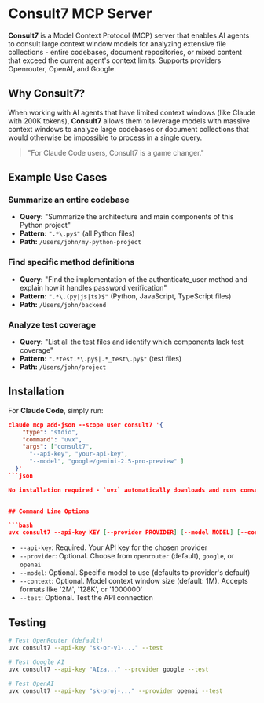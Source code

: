 # Consult7 MCP Server

**Consult7** is a Model Context Protocol (MCP) server that enables AI agents to consult large context window models for analyzing extensive file collections - entire codebases, document repositories, or mixed content that exceed the current agent's context limits. Supports providers Openrouter, OpenAI, and Google.

## Why Consult7?

When working with AI agents that have limited context windows (like Claude with 200K tokens), **Consult7** allows them to leverage models with massive context windows to analyze large codebases or document collections that would otherwise be impossible to process in a single query.



> "For Claude Code users, Consult7 is a game changer."



## Example Use Cases

### Summarize an entire codebase
* **Query:** "Summarize the architecture and main components of this Python project"
* **Pattern:** `".*\.py$"` (all Python files)
* **Path:** `/Users/john/my-python-project`

### Find specific method definitions

* **Query:** "Find the implementation of the authenticate_user method and explain how it handles password verification"
* **Pattern:** `".*\.(py|js|ts)$"` (Python, JavaScript, TypeScript files)
* **Path:** `/Users/john/backend`

### Analyze test coverage
* **Query:** "List all the test files and identify which components lack test coverage"
* **Pattern:** `".*test.*\.py$|.*_test\.py$"` (test files)
* **Path:** `/Users/john/project`

## Installation

For **Claude Code**, simply run:

```json
claude mcp add-json --scope user consult7 '{
    "type": "stdio",
    "command": "uvx",
    "args": ["consult7",
      "--api-key", "your-api-key",
      "--model", "google/gemini-2.5-pro-preview" ]
  }' 
```json

No installation required - `uvx` automatically downloads and runs consult7 in an isolated environment.


## Command Line Options

```bash
uvx consult7 --api-key KEY [--provider PROVIDER] [--model MODEL] [--context TOKENS] [--test]
```

- `--api-key`: Required. Your API key for the chosen provider
- `--provider`: Optional. Choose from `openrouter` (default), `google`, or `openai`
- `--model`: Optional. Specific model to use (defaults to provider's default)
- `--context`: Optional. Model context window size (default: 1M). Accepts formats like '2M', '128K', or '1000000'
- `--test`: Optional. Test the API connection

## Testing

```bash
# Test OpenRouter (default)
uvx consult7 --api-key "sk-or-v1-..." --test

# Test Google AI
uvx consult7 --api-key "AIza..." --provider google --test

# Test OpenAI
uvx consult7 --api-key "sk-proj-..." --provider openai --test
```

